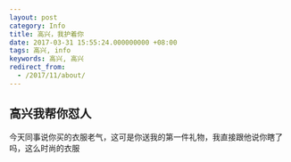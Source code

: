 ```yaml
---
layout: post
category: Info
title: 高兴，我护着你
date: 2017-03-31 15:55:24.000000000 +08:00
tags: 高兴, info
keywords: 高兴, 高兴
redirect_from:
  - /2017/11/about/
---
```


## 高兴我帮你怼人
今天同事说你买的衣服老气，这可是你送我的第一件礼物，我直接跟他说你瞎了吗，这么时尚的衣服



